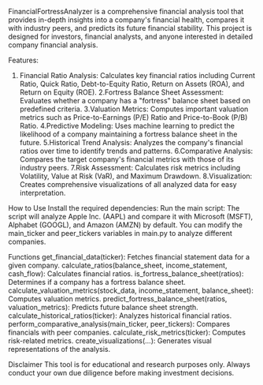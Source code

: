 FinancialFortressAnalyzer is a comprehensive financial analysis tool that provides in-depth insights into a company's financial health, compares it with industry peers, and predicts its future financial stability. This project is designed for investors, financial analysts, and anyone interested in detailed company financial analysis.

Features:
1. Financial Ratio Analysis: Calculates key financial ratios including Current Ratio, Quick Ratio, Debt-to-Equity Ratio, Return on Assets (ROA), and Return on Equity (ROE).
2.Fortress Balance Sheet Assessment: Evaluates whether a company has a "fortress" balance sheet based on predefined criteria.
3.Valuation Metrics: Computes important valuation metrics such as Price-to-Earnings (P/E) Ratio and Price-to-Book (P/B) Ratio.
4.Predictive Modeling: Uses machine learning to predict the likelihood of a company maintaining a fortress balance sheet in the future.
5.Historical Trend Analysis: Analyzes the company's financial ratios over time to identify trends and patterns.
6.Comparative Analysis: Compares the target company's financial metrics with those of its industry peers.
7.Risk Assessment: Calculates risk metrics including Volatility, Value at Risk (VaR), and Maximum Drawdown.
8.Visualization: Creates comprehensive visualizations of all analyzed data for easy interpretation.

How to Use
Install the required dependencies:
Run the main script:
The script will analyze Apple Inc. (AAPL) and compare it with Microsoft (MSFT), Alphabet (GOOGL), and Amazon (AMZN) by default. You can modify the main_ticker and peer_tickers variables in main.py to analyze different companies.

Functions
get_financial_data(ticker): Fetches financial statement data for a given company.
calculate_ratios(balance_sheet, income_statement, cash_flow): Calculates financial ratios.
is_fortress_balance_sheet(ratios): Determines if a company has a fortress balance sheet.
calculate_valuation_metrics(stock_data, income_statement, balance_sheet): Computes valuation metrics.
predict_fortress_balance_sheet(ratios, valuation_metrics): Predicts future balance sheet strength.
calculate_historical_ratios(ticker): Analyzes historical financial ratios.
perform_comparative_analysis(main_ticker, peer_tickers): Compares financials with peer companies.
calculate_risk_metrics(ticker): Computes risk-related metrics.
create_visualizations(...): Generates visual representations of the analysis.


Disclaimer
This tool is for educational and research purposes only. Always conduct your own due diligence before making investment decisions.
